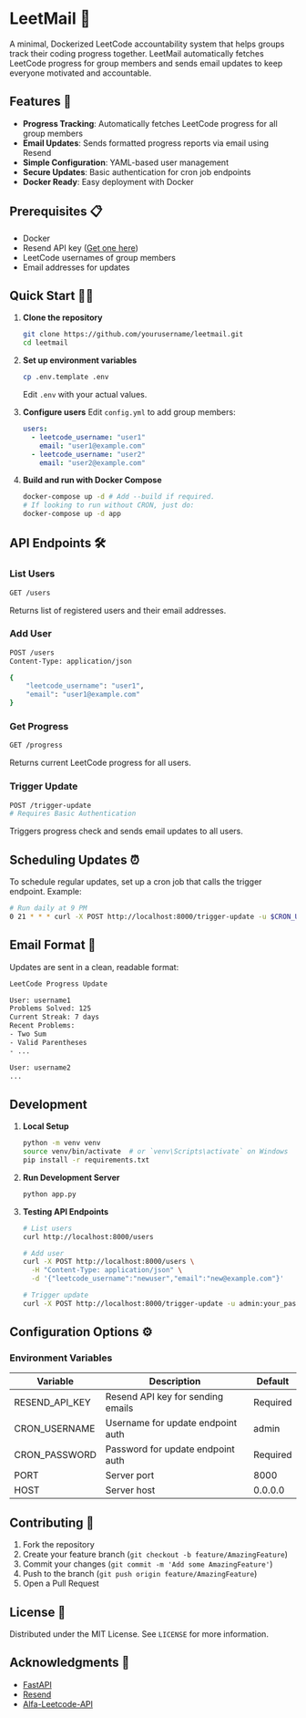 # LeetMail 📧

A minimal, Dockerized LeetCode accountability system that helps groups track
their coding progress together. LeetMail automatically fetches LeetCode progress
for group members and sends email updates to keep everyone motivated and
accountable.

## Features 🚀

- **Progress Tracking**: Automatically fetches LeetCode progress for all group members
- **Email Updates**: Sends formatted progress reports via email using Resend
- **Simple Configuration**: YAML-based user management
- **Secure Updates**: Basic authentication for cron job endpoints
- **Docker Ready**: Easy deployment with Docker

## Prerequisites 📋

- Docker
- Resend API key ([Get one here](https://resend.com))
- LeetCode usernames of group members
- Email addresses for updates

## Quick Start 🏃‍♂️

1. **Clone the repository**

   ```bash
   git clone https://github.com/yourusername/leetmail.git
   cd leetmail
   ```

2. **Set up environment variables**

   ```bash
   cp .env.template .env
   ```

   Edit `.env` with your actual values.

3. **Configure users**
   Edit `config.yml` to add group members:

   ```yaml
   users:
     - leetcode_username: "user1"
       email: "user1@example.com"
     - leetcode_username: "user2"
       email: "user2@example.com"
   ```

4. **Build and run with Docker Compose**

   ```bash
   docker-compose up -d # Add --build if required.
   # If looking to run without CRON, just do:
   docker-compose up -d app
   ```

## API Endpoints 🛠️

### List Users

```bash
GET /users
```

Returns list of registered users and their email addresses.

### Add User

```bash
POST /users
Content-Type: application/json

{
    "leetcode_username": "user1",
    "email": "user1@example.com"
}
```

### Get Progress

```bash
GET /progress
```

Returns current LeetCode progress for all users.

### Trigger Update

```bash
POST /trigger-update
# Requires Basic Authentication
```

Triggers progress check and sends email updates to all users.

## Scheduling Updates ⏰

To schedule regular updates, set up a cron job that calls the trigger endpoint. Example:

```bash
# Run daily at 9 PM
0 21 * * * curl -X POST http://localhost:8000/trigger-update -u $CRON_USERNAME:$CRON_PASSWORD
```

## Email Format 📝

Updates are sent in a clean, readable format:

```txt
LeetCode Progress Update

User: username1
Problems Solved: 125
Current Streak: 7 days
Recent Problems:
- Two Sum
- Valid Parentheses
- ...

User: username2
...
```

## Development

1. **Local Setup**

   ```bash
   python -m venv venv
   source venv/bin/activate  # or `venv\Scripts\activate` on Windows
   pip install -r requirements.txt
   ```

2. **Run Development Server**

   ```bash
   python app.py
   ```

3. **Testing API Endpoints**

   ```bash
   # List users
   curl http://localhost:8000/users

   # Add user
   curl -X POST http://localhost:8000/users \
     -H "Content-Type: application/json" \
     -d '{"leetcode_username":"newuser","email":"new@example.com"}'

   # Trigger update
   curl -X POST http://localhost:8000/trigger-update -u admin:your_password
   ```

## Configuration Options ⚙️

### Environment Variables

| Variable       | Description                       | Default  |
| -------------- | --------------------------------- | -------- |
| RESEND_API_KEY | Resend API key for sending emails | Required |
| CRON_USERNAME  | Username for update endpoint auth | admin    |
| CRON_PASSWORD  | Password for update endpoint auth | Required |
| PORT           | Server port                       | 8000     |
| HOST           | Server host                       | 0.0.0.0  |

## Contributing 🤝

1. Fork the repository
2. Create your feature branch (`git checkout -b feature/AmazingFeature`)
3. Commit your changes (`git commit -m 'Add some AmazingFeature'`)
4. Push to the branch (`git push origin feature/AmazingFeature`)
5. Open a Pull Request

## License 📄

Distributed under the MIT License. See `LICENSE` for more information.

## Acknowledgments 🙏

- [FastAPI](https://fastapi.tiangolo.com/)
- [Resend](https://resend.com/)
- [Alfa-Leetcode-API](https://alfa-leetcode-api.onrender.com/)
